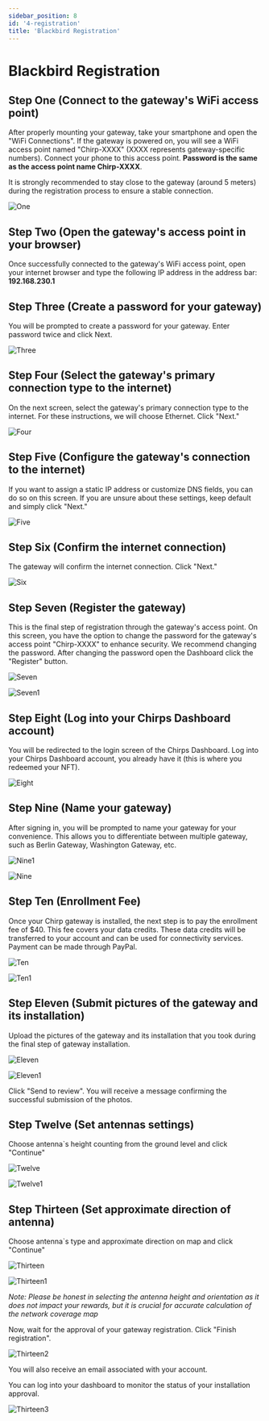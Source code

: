 ```yaml
---
sidebar_position: 8
id: '4-registration'
title: 'Blackbird Registration'
---
```


# Blackbird Registration

## Step One (Connect to the gateway's WiFi access point)

After properly mounting your gateway, take your smartphone and open the "WiFi Connections". If the gateway is powered on, you will see a WiFi access point named "Chirp-XXXX" (XXXX represents gateway-specific numbers). Connect your phone to this access point. **Password is the same as the access point name Chirp-XXXX**.

It is strongly recommended to stay close to the gateway (around 5 meters) during the registration process to ensure a stable connection.

![One](one.jpg)

## Step Two (Open the gateway's access point in your browser)

Once successfully connected to the gateway's WiFi access point, open your internet browser and type the following IP address in the address bar: **192.168.230.1**

## Step Three (Create a password for your gateway)

You will be prompted to create a password for your gateway. Enter password twice and click Next.

![Three](three.jpg)

## Step Four (Select the gateway's primary connection type to the internet)

On the next screen, select the gateway's primary connection type to the internet. For these instructions, we will choose Ethernet. Click "Next."

![Four](four.jpg)

## Step Five (Configure the gateway's connection to the internet)

If you want to assign a static IP address or customize DNS fields, you can do so on this screen. If you are unsure about these settings, keep default and simply click "Next."

![Five](five.jpg)

## Step Six (Confirm the internet connection)

The gateway will confirm the internet connection. Click "Next."

![Six](six.jpg)

## Step Seven (Register the gateway)

This is the final step of registration through the gateway's access point. On this screen, you have the option to change the password for the gateway's access point "Chirp-XXXX" to enhance security. We recommend changing the password.
After changing the password open the Dashboard click the "Register" button.

![Seven](seven.jpg)

![Seven1](seven1.jpg)

## Step Eight (Log into your Chirps Dashboard account)​

You will be redirected to the login screen of the Chirps Dashboard. Log into your Chirps Dashboard account, you already have it (this is where you redeemed your NFT).

![Eight](8-new.png)

## Step Nine (Name your gateway)

After signing in, you will be prompted to name your gateway for your convenience. This allows you to differentiate between multiple gateway, such as Berlin Gateway, Washington Gateway, etc.

![Nine1](9-2.png)

![Nine](9-1.png)

## Step Ten (Enrollment Fee)

Once your Chirp gateway is installed, the next step is to pay the enrollment fee of $40. This fee covers your data credits. These data credits will be transferred to your account and can be used for connectivity services. Payment can be made through PayPal.

![Ten](10-2.png)

![Ten1](10-1.png)

## Step Eleven (Submit pictures of the gateway and its installation)

Upload the pictures of the gateway and its installation that you took during the final step of gateway installation.

![Eleven](11-2.png)

![Eleven1](11-1.png)

Click "Send to review". You will receive a message confirming the successful submission of the photos.

## Step Twelve (Set antennas settings)

Choose antenna`s height counting from the ground level and click "Continue"

![Twelve](12-2.png)

![Twelve1](12-1.png)

## Step Thirteen (Set approximate direction of antenna)

Choose antenna`s type and approximate direction on map and click "Continue"

![Thirteen](13-2.png)

![Thirteen1](13-1.png)

_Note: Please be honest in selecting the antenna height and orientation as it does not impact your rewards, but it is crucial for accurate calculation of the network coverage map_

Now, wait for the approval of your gateway registration. Click "Finish registration".

![Thirteen2](13-3.png)

You will also receive an email associated with your account.

You can log into your dashboard to monitor the status of your installation approval.

![Thirteen3](13-4.png)
